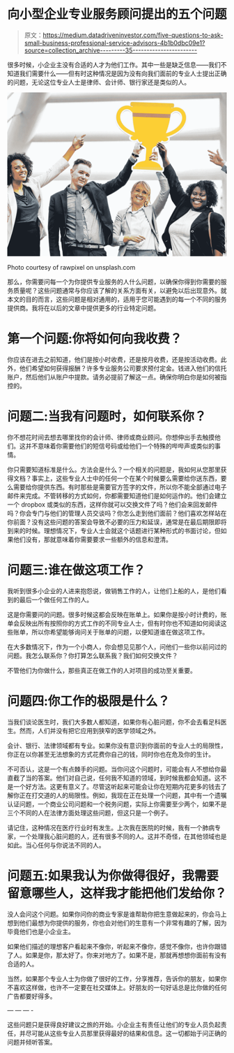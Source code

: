 # 向小型企业专业服务顾问提出的五个问题

> 原文：<https://medium.datadriveninvestor.com/five-questions-to-ask-small-business-professional-service-advisors-4b1b0dbc09e1?source=collection_archive---------35----------------------->

很多时候，小企业主没有合适的人才为他们工作。其中一些是缺乏信息——我们不知道我们需要什么——但有时这种情况是因为没有向我们面前的专业人士提出正确的问题，无论这位专业人士是律师、会计师、银行家还是类似的人。

![](img/4a76e6e6a30bc876054aa1097567842d.png)

Photo courtesy of rawpixel on unsplash.com

那么，你需要问每一个为你提供专业服务的人什么问题，以确保你得到你需要的服务质量呢？这些问题通常与你应该了解的关系方面有关，以避免以后出现意外。就本文的目的而言，这些问题是相对通用的，适用于您可能遇到的每一个不同的服务提供商。我将在以后的文章中提供更多的行业特定问题。

# **第一个问题:你将如何向我收费？**

你应该在进去之前知道，他们是按小时收费，还是按月收费，还是按活动收费。此外，他们希望如何获得报酬？许多专业服务公司要求预付定金。钱进入他们的信托账户，然后他们从账户中提款。请务必提前了解这一点。确保你明白你是如何被指控的。

# 问题二:当我有问题时，如何联系你？

你不想花时间去想去哪里找你的会计师、律师或商业顾问。你想伸出手去触摸他们。这并不意味着你需要他们的短信号码或给他们一个特殊的哔哔声或类似的事情。

你只需要知道标准是什么。方法会是什么？一个相关的问题是，我如何从您那里获得文档？事实上，这些专业人士中的任何一个在某个时候要么需要给你送东西，要么需要给你提供东西。有时那些是需要官方签字的文件，所以你不能全部通过电子邮件来完成。不管转移的方式如何，你都需要知道他们是如何运作的。他们会建立一个 dropbox 或类似的东西，这样你就可以交换文件了吗？他们会来回发邮件吗？你会专门与他们的管理人员交谈吗？你怎么走到他们面前？他们喜欢怎样站在你前面？没有这些问题的答案会导致不必要的压力和延误，通常是在最后期限即将到来的时候。理想情况下，专业人士会就这个话题进行某种形式的书面讨论，但如果他们没有，那就意味着你需要要求一些额外的信息和澄清。

# 问题三:谁在做这项工作？

我听到很多小企业的人进来抱怨说，做销售工作的人，让他们上船的人，是他们看到的最后一个做任何工作的人。

这是你需要问的问题。很多时候这都会反映在账单上。如果你是按小时计费的，账单会反映出所有按照你的方式工作的不同专业人士，但有时你也不知道如何阅读这些账单，所以你希望能够询问关于账单的问题，以便知道谁在做这项工作。

在大多数情况下，作为一个小商人，你会想见见那个人，问他们一些你以前问过的问题。我怎么联系你？你打算怎么联系我？我们如何交换文件？

不管他们为你做什么，那些真正在做工作的人对项目的成功至关重要。

# 问题四:你工作的极限是什么？

当我们谈论医生时，我们大多数人都知道，如果你有心脏问题，你不会去看足科医生。然而，人们并没有把它应用到狭窄的医学领域之外。

会计、银行、法律领域都有专业。如果你没有意识到你面前的专业人士的局限性，你正在以你甚至无法想象的方式花费你自己的钱，同时你也在危及你的生计。

不可否认，这是一个有点棘手的问题。当你问这个问题时，可能会有人不想给你最直截了当的答案。他们对自己说，任何我不知道的领域，到时候我都会知道。这不是一个好方法。这更有意义了。尽管这听起来可能会让你在短期内花更多的钱去了解你正在打交道的人的局限性。例如，我现在正在处理一个问题，其中有一个遗嘱认证问题，一个商业公司问题和一个税务问题，实际上你需要至少两个，如果不是三个不同的人在法律方面处理这些问题，但这只是一个例子。

请记住，这种情况在医疗行业时有发生。上次我在医院的时候，我有一个肺病专家，一个处理我心脏问题的人，还有很多不同的人。这并不奇怪，在其他领域也是如此。当心任何与你说法不同的人。

# 问题五:如果我认为你做得很好，我需要留意哪些人，这样我才能把他们发给你？

没人会问这个问题。如果你问你的商业专家是谁帮助你把生意做起来的，你会马上想到他们最想为你提供的服务，你也会对他们的生意有一个非常有趣的了解，因为毕竟他们也是小企业主。

如果他们描述的理想客户看起来不像你，听起来不像你，感觉不像你，也许你跟错了人。如果是你，那太好了。你来对地方了。如果不是，那就再想想你面前有没有合适的人。

当然，如果那个专业人士为你做了很好的工作，分享推荐，告诉你的朋友，如果你不喜欢这样做，也许不一定要在社交媒体上。好朋友的一句好话总是比你做的任何广告都要好得多。

— — — -

这些问题只是获得良好建议之旅的开始。小企业主有责任让他们的专业人员负起责任，并尽可能从这些专业人员那里获得最好的结果和信息。这一切都始于问正确的问题并倾听答案。